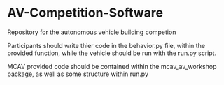 # AV-Competition-Software

Repository for the autonomous vehicle building competion

Participants should write thier code in the behavior.py file, within the provided function, while the vehicle should be run with the run.py script.

MCAV provided code should be contained within the mcav_av_workshop package, as well as some structure within run.py
